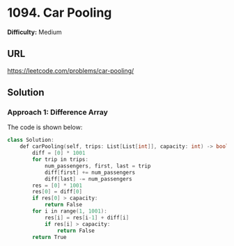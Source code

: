 # 1094. Car Pooling
**Difficulty:** Medium

## URL

https://leetcode.com/problems/car-pooling/

## Solution

### Approach 1: Difference Array

The code is shown below:

```c++
class Solution:
    def carPooling(self, trips: List[List[int]], capacity: int) -> bool:
        diff = [0] * 1001
        for trip in trips:
            num_passengers, first, last = trip
            diff[first] += num_passengers
            diff[last] -= num_passengers
        res = [0] * 1001
        res[0] = diff[0]
        if res[0] > capacity:
            return False
        for i in range(1, 1001):
            res[i] = res[i-1] + diff[i]
            if res[i] > capacity:
                return False
        return True
```


